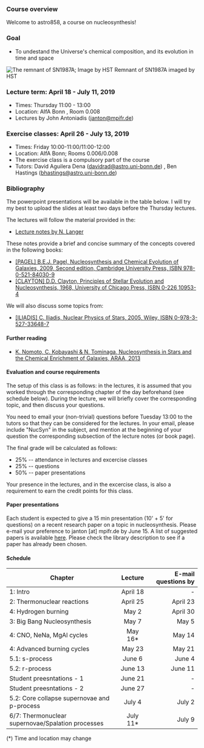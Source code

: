 ### Course overview 

Welcome to astro858, a course on nucleosynthesis! 

### Goal 
 * To undestand the Universe's chemical composition, and its evolution in time and space 
 
 
![The remnant of SN1987A; Image by HST](https://spacetelescope.org/static/archives/images/screen/opo1030a.jpg)
Remnant of SN1987A imaged by HST
 

### Lecture term: April 18  - July 11, 2019

* Times: Thursday 11:00 - 13:00  
* Location: AIfA Bonn , Room 0.008 
* Lectures by John Antoniadis (janton@mpifr.de)


### Exercise classes: April 26 - July 13, 2019

* Times: Friday 10:00-11:00/11:00-12:00 
* Location: AIfA Bonn; Rooms 0.006/0.008 
* The exercise class is a compulsory part of the course
* Tutors: David Aguilera Dena (davidrad@astro.uni-bonn.de) , Ben Hastings (bhastings@astro.uni-bonn.de) 


### Bibliography 
The powerpoint presentations will be available in the table below. I will try my best to upload the slides at least two days before the Thursday lectures. 

The lectures will follow the material provided in the: 
* [Lecture notes by N. Langer](https://astro.uni-bonn.de/~nlanger/siu_web/nucscript/Nucleo.pdf)

These notes provide a brief and concise summary of the concepts covered in the following books: 

* [[PAGEL] B.E.J. Pagel, Nucleosynthesis and Chemical  Evolution of  Galaxies, 2009, Second edition, Cambridge University Press, ISBN 978-0-521-84030-9](https://books.google.de/books?id=5z4_nJMRZEwC&pg=PA444&dq=B.E.J.+Pagel,+Nucleosynthesis+and+Chemical++Evolution+of++Galaxies&hl=en&sa=X&ved=0ahUKEwiLl7WX7ZXgAhWFDCwKHZAbCkcQ6wEIKTAA#v=onepage&q&f=false)
* [[CLAYTON] D.D. Clayton, Principles of Stellar Evolution and Nucleosynthesis, 1968, University of Chicago Press, ISBN 0-226 10953-4](https://books.google.de/books?id=8HSGFThnbvkC&printsec=frontcover&dq=D.D.+Clayton,+Principles+of+Stellar+Evolution+and+Nucleosynthesis&hl=en&sa=X&ved=0ahUKEwjO2aj47JXgAhWNhaYKHcwbABYQ6wEIKTAA#v=onepage&q&f=false)

We will also discuss some topics from: 

* [[ILIADIS] C. Iliadis, Nuclear Physics of Stars, 2005, Wiley, ISBN 0-978-3-527-33648-7](https://books.google.de/books?id=kLZNCAAAQBAJ&pg=PR4&dq=ISBN+978-3-527-33648-7&hl=en&sa=X&ved=0ahUKEwi99ofT7JXgAhWBBiwKHWxcD-8Q6AEIMTAB#v=onepage&q&f=false)


#### Further reading
* [K. Nomoto, C. Kobayashi & N. Tominaga, Nucleosynthesis in Stars and the Chemical Enrichment of Galaxies, ARAA, 2013](https://www.annualreviews.org/doi/pdf/10.1146/annurev-astro-082812-140956)



#### Evaluation and course requirements 
The setup of this class is as follows: in the lectures, it is assumed that you worked through the corresponding chapter of the day  beforehand (see schedule below). During the lecture, we will briefly cover the corresponding topic, and then discuss your questions. 

You need to email your (non-trivial) questions before Tuesday 13:00 to the tutors so that they can be considered for the lectures. 
In your email, please include "NucSyn" in the subject, and mention at the beginning of your question the corresponding subsection of the lecture notes (or book page).

The final grade will be calculated as follows: 
* 25% -- attendance in lectures and excercise classes
* 25% -- questions 
* 50% -- paper presentations 

Your presence in the lectures, and in the excercise class, is also a requirement to earn the credit points for this class. 

#### Paper presentations 
Each student is expected to give a 15 min presentation (10' + 5' for questions) on a recent research paper on a topic in nucleosynthesis. Please e-mail your preference to janton [at] mpifr.de by June 15. A list of suggested papers is available [here](https://ui.adsabs.harvard.edu/#user/libraries/srWK-pAGTZ-D1fpyllBK3g). Please check the library description to see if a paper has already been chosen.

#### Schedule  



| Chapter                        |      Lecture        | E-mail questions by  |
| -------------                  |  :-------------:    |                -----:|
| 1: Intro                       |      April 18       |  -                   |
| 2: Thermonuclear reactions     |      April 25       |              April 23|         
| 4: Hydrogen burning	           |    May 2            |              April 30|
| 3: Big Bang Nucleosynthesis       	    |    May 7    |              May 5   |
| 4: CNO, NeNa, MgAl cycles      |    May 16*          |          May 14      |
| 4: Advanced burning cycles     |    May 23           |          May 21      |
| 5.1: s-process                 |    June 6           |            June 4    |
| 5.2: r-process                 |    June 13          |             June 11  |
| Student preesntations  - 1     |    June 21          |         -            |
| Student preesntations  - 2     |    June 27          |        -             |
| 5.2: Core collapse supernovae and p-process          |    July 4  | July 2  |
| 6/7: Thermonuclear supernovae/Spalation processes    |    July 11* | July 9  |

(*) Time and location may change 



